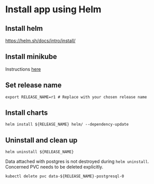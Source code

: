 # Install app using Helm

## Install helm

https://helm.sh/docs/intro/install/

## Install minikube

Instructions [here](../k8s/README.md#install-minikube)

## Set release name

```
export RELEASE_NAME=r1 # Replace with your chosen release name
```

## Install charts

```
helm install ${RELEASE_NAME} helm/ --dependency-update
```

## Uninstall and clean up

```
helm uninstall ${RELEASE_NAME}
```

Data attached with postgres is not destroyed during `helm uninstall`. Concerned PVC needs to be deleted explicitly.

```
kubectl delete pvc data-${RELEASE_NAME}-postgresql-0
```
